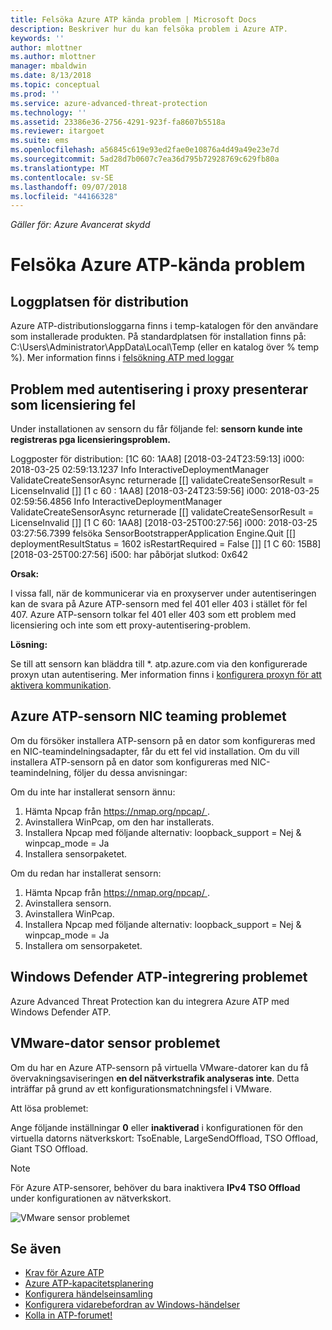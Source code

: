 ```yaml
---
title: Felsöka Azure ATP kända problem | Microsoft Docs
description: Beskriver hur du kan felsöka problem i Azure ATP.
keywords: ''
author: mlottner
ms.author: mlottner
manager: mbaldwin
ms.date: 8/13/2018
ms.topic: conceptual
ms.prod: ''
ms.service: azure-advanced-threat-protection
ms.technology: ''
ms.assetid: 23386e36-2756-4291-923f-fa8607b5518a
ms.reviewer: itargoet
ms.suite: ems
ms.openlocfilehash: a56845c619e93ed2fae0e10876a4d49a49e23e7d
ms.sourcegitcommit: 5ad28d7b0607c7ea36d795b72928769c629fb80a
ms.translationtype: MT
ms.contentlocale: sv-SE
ms.lasthandoff: 09/07/2018
ms.locfileid: "44166328"
---
```

*Gäller för: Azure Avancerat skydd*


# <a name="troubleshooting-azure-atp-known-issues"></a>Felsöka Azure ATP-kända problem 


## <a name="deployment-log-location"></a>Loggplatsen för distribution
 
Azure ATP-distributionsloggarna finns i temp-katalogen för den användare som installerade produkten. På standardplatsen för installation finns på: C:\Users\Administrator\AppData\Local\Temp (eller en katalog över % temp %). Mer information finns i [felsökning ATP med loggar](troubleshooting-atp-using-logs.md)

## <a name="proxy-authentication-problem-presents-as-licensing-error"></a>Problem med autentisering i proxy presenterar som licensiering fel

Under installationen av sensorn du får följande fel: **sensorn kunde inte registreras pga licensieringsproblem.**

Loggposter för distribution: [1C 60: 1AA8] [2018-03-24T23:59:13] i000: 2018-03-25 02:59:13.1237 Info InteractiveDeploymentManager ValidateCreateSensorAsync returnerade [\[] validateCreateSensorResult = LicenseInvalid [\]] [1 c 60 : 1AA8] [2018-03-24T23:59:56] i000: 2018-03-25 02:59:56.4856 Info InteractiveDeploymentManager ValidateCreateSensorAsync returnerade [\[] validateCreateSensorResult = LicenseInvalid [\]] [1 C 60: 1AA8] [2018-03-25T00:27:56] i000: 2018-03-25 03:27:56.7399 felsöka SensorBootstrapperApplication Engine.Quit [\[] deploymentResultStatus = 1602 isRestartRequired = False [\]] [1 C 60: 15B8] [2018-03-25T00:27:56] i500: har påbörjat slutkod: 0x642


**Orsak:**

I vissa fall, när de kommunicerar via en proxyserver under autentiseringen kan de svara på Azure ATP-sensorn med fel 401 eller 403 i stället för fel 407. Azure ATP-sensorn tolkar fel 401 eller 403 som ett problem med licensiering och inte som ett proxy-autentisering-problem. 

**Lösning:**

Se till att sensorn kan bläddra till *. atp.azure.com via den konfigurerade proxyn utan autentisering. Mer information finns i [konfigurera proxyn för att aktivera kommunikation](configure-proxy.md).




## Azure ATP-sensorn NIC teaming problemet <a name="nic-teaming"></a>

Om du försöker installera ATP-sensorn på en dator som konfigureras med en NIC-teamindelningsadapter, får du ett fel vid installation. Om du vill installera ATP-sensorn på en dator som konfigureras med NIC-teamindelning, följer du dessa anvisningar:

Om du inte har installerat sensorn ännu:

1.  Hämta Npcap från [ https://nmap.org/npcap/ ](https://nmap.org/npcap/).
2.  Avinstallera WinPcap, om den har installerats.
3.  Installera Npcap med följande alternativ: loopback_support = Nej & winpcap_mode = Ja
4.  Installera sensorpaketet.

Om du redan har installerat sensorn:

1.  Hämta Npcap från [ https://nmap.org/npcap/ ](https://nmap.org/npcap/).
2.  Avinstallera sensorn.
3.  Avinstallera WinPcap.
4.  Installera Npcap med följande alternativ: loopback_support = Nej & winpcap_mode = Ja
5.  Installera om sensorpaketet.

## <a name="windows-defender-atp-integration-issue"></a>Windows Defender ATP-integrering problemet

Azure Advanced Threat Protection kan du integrera Azure ATP med Windows Defender ATP. 

## <a name="vmware-virtual-machine-sensor-issue"></a>VMware-dator sensor problemet

Om du har en Azure ATP-sensorn på virtuella VMware-datorer kan du få övervakningsaviseringen **en del nätverkstrafik analyseras inte**. Detta inträffar på grund av ett konfigurationsmatchningsfel i VMware.

Att lösa problemet:

Ange följande inställningar **0** eller **inaktiverad** i konfigurationen för den virtuella datorns nätverkskort: TsoEnable, LargeSendOffload, TSO Offload, Giant TSO Offload.
> [!NOTE]
> För Azure ATP-sensorer, behöver du bara inaktivera **IPv4 TSO Offload** under konfigurationen av nätverkskort.

 ![VMware sensor problemet](./media/vm-sensor-issue.png)

## <a name="see-also"></a>Se även
- [Krav för Azure ATP](atp-prerequisites.md)
- [Azure ATP-kapacitetsplanering](atp-capacity-planning.md)
- [Konfigurera händelseinsamling](configure-event-collection.md)
- [Konfigurera vidarebefordran av Windows-händelser](configure-event-forwarding.md#configuring-windows-event-forwarding)
- [Kolla in ATP-forumet!](https://aka.ms/azureatpcommunity)